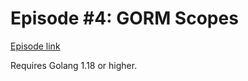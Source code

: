 # Episode #4: GORM Scopes

[Episode link](https://www.codeheim.io/courses/Mastering-GORM-Scopes-in-Go-6565b4e7e4b024a48556c1f2)


Requires Golang 1.18 or higher.
